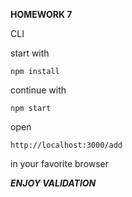 **HOMEWORK 7**

CLI

start with

    npm install
    
continue with

    npm start
    
open 

    http://localhost:3000/add

in your favorite browser

***ENJOY VALIDATION***            